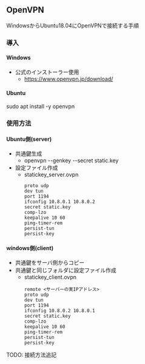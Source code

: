 ## OpenVPN

WindowsからUbuntu18.04にOpenVPNで接続する手順

### 導入

#### Windows

* 公式のインストーラー使用
  * https://www.openvpn.jp/download/

#### Ubuntu

sudo apt install -y openvpn

### 使用方法

#### Ubuntu側(server)

* 共通鍵生成
  * openvpn --genkey --secret static.key
* 設定ファイル作成
  * statickey_server.ovpn
    ```
    proto udp
    dev tun
    port 1194
    ifconfig 10.8.0.1 10.8.0.2
    secret static.key
    comp-lzo
    keepalive 10 60
    ping-timer-rem
    persist-tun
    persist-key
    ```

#### windows側(client)

* 共通鍵をサーバ側からコピー
* 共通鍵と同じフォルダに設定ファイル作成
  * statickey_client.ovpn
    ```
    remote <サーバーの実IPアドレス>
    proto udp
    dev tun
    port 1194
    ifconfig 10.8.0.2 10.8.0.1
    secret static.key
    comp-lzo
    keepalive 10 60
    ping-timer-rem
    persist-tun
    persist-key
    ```

TODO: 接続方法追記